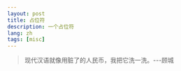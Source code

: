 ```yaml
---
layout: post
title: 占位符
description: 一个占位符
lang: zh
tags: [misc]
---
```



<style>
.highlight-left {margin-left: 0}
</style>

> 现代汉语就像用脏了的人民币，我把它洗一洗。---顾城

